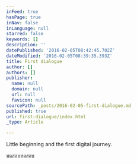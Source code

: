 ```yaml
---
inFeed: true
hasPage: true
inNav: false
inLanguage: null
starred: false
keywords: []
description: ''
datePublished: '2016-02-05T08:42:45.702Z'
dateModified: '2016-02-05T08:39:35.393Z'
title: First dialogue
author: []
authors: []
publisher:
  name: null
  domain: null
  url: null
  favicon: null
sourcePath: _posts/2016-02-05-first-dialogue.md
published: true
url: first-dialogue/index.html
_type: Article

---
```

Little beginning and the first digital journey.

ทดสอบทดสอบ